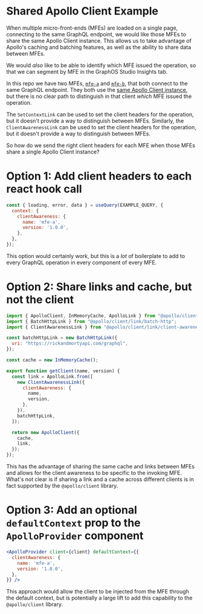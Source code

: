 # Shared Apollo Client Example

When multiple micro-front-ends (MFEs) are loaded on a single page, connecting to the same GraphQL endpoint, we would like those MFEs to share the same Apollo Client instance. This allows us to take advantage of Apollo's caching and batching features, as well as the ability to share data between MFEs.

We would *also* like to be able to identify which MFE issued the operation, so that we can segment by MFE in the GraphOS Studio Insights tab.

In this repo we have two MFEs, [`mfe-a`](./packages/mfe-a/bundle.jsx) and [`mfe-b`](./packages/mfe-b/bundle.jsx), that both connect to the same GraphQL endpoint. They both use the [same Apollo Client instance](./packages/shared-client/index.mjs), but there is no clear path to distinguish in that client _which_ MFE issued the operation.

The `SetContextLink` can be used to set the client headers for the operation, but it doesn't provide a way to distinguish between MFEs. Similarly, the `ClientAwarenessLink` can be used to set the client headers for the operation, but it doesn't provide a way to distinguish between MFEs.

So how do we send the right client headers for each MFE when those MFEs share a single Apollo Client instance?

# Option 1: Add client headers to each react hook call
```jsx
const { loading, error, data } = useQuery(EXAMPLE_QUERY, {
  context: {
    clientAwareness: {
      name: 'mfe-a',
      version: '1.0.0',
    },
  },
});
```

This option would certainly work, but this is a _lot_ of boilerplate to add to every GraphQL operation in every component of every MFE.

# Option 2: Share links and cache, but not the client
```js
import { ApolloClient, InMemoryCache, ApolloLink } from "@apollo/client";
import { BatchHttpLink } from "@apollo/client/link/batch-http";
import { ClientAwarenessLink } from "@apollo/client/link/client-awareness";

const batchHttpLink = new BatchHttpLink({
  uri: "https://rickandmortyapi.com/graphql",
});

const cache = new InMemoryCache();

export function getClient(name, version) {
  const link = ApolloLink.from([
    new ClientAwarenessLink({
      clientAwareness: {
        name,
        version,
      },
    }),
    batchHttpLink,
  ]);

  return new ApolloClient({
    cache,
    link,
  });
});
```

This has the advantage of sharing the same cache and links between MFEs and allows for the client awareness to be specific to the invoking MFE. What's not clear is if sharing a link and a cache across different clients is in fact supported by the `@apollo/client` library.

# Option 3: Add an optional `defaultContext` prop to the `ApolloProvider` component
```jsx
<ApolloProvider client={client} defaultContext={{
  clientAwareness: {
    name: 'mfe-a',
    version: '1.0.0',
  },
}} />
```

This approach would allow the client to be injected from the MFE through the default context, but is potentially a large lift to add this capability to the `@apollo/client` library.